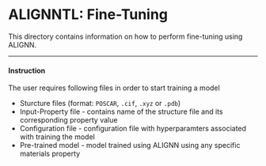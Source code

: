 # ALIGNNTL: Fine-Tuning

This directory contains information on how to perform fine-tuning using ALIGNN.

---------

#### Instruction

The user requires following files in order to start training a model
* Sturcture files (format: `POSCAR`, `.cif`, `.xyz` or `.pdb`)
* Input-Property file - contains name of the structure file and its corresponding property value
* Configuration file - configuration file with hyperparamters associated with training the model
* Pre-trained model - model trained using ALIGNN using any specific materials property
